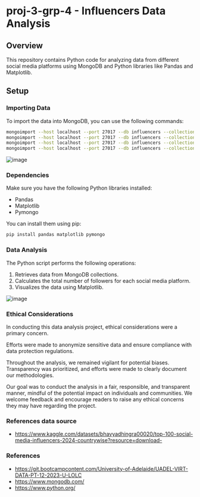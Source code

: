 # proj-3-grp-4 - Influencers Data Analysis


## Overview

This repository contains Python code for analyzing data from different social media platforms using MongoDB and Python libraries like Pandas and Matplotlib.

## Setup

### Importing Data

To import the data into MongoDB, you can use the following commands:

```bash
mongoimport --host localhost --port 27017 --db influencers --collection Instagram --type csv --headerline
mongoimport --host localhost --port 27017 --db influencers --collection Threads --type csv --headerline
mongoimport --host localhost --port 27017 --db influencers --collection You_Tube --type csv --headerline
mongoimport --host localhost --port 27017 --db influencers --collection Tik_Tok --type csv --headerline
```

![image](https://github.com/htojyy/proj-3-grp-4/assets/150103905/f8f7e1a3-8668-4def-a882-3b7bbd5258bf)


### Dependencies

Make sure you have the following Python libraries installed:

 - Pandas
 - Matplotlib
 - Pymongo

You can install them using pip:

```bash
pip install pandas matplotlib pymongo
```

### Data Analysis

The Python script performs the following operations:

1. Retrieves data from MongoDB collections.
2. Calculates the total number of followers for each social media platform.
3. Visualizes the data using Matplotlib.

![image](https://github.com/htojyy/proj-3-grp-4/assets/150103905/f76afa7a-4d7d-47d6-b1f3-8fab0271cf4e)

### Ethical Considerations

In conducting this data analysis project, ethical considerations were a primary concern. 

Efforts were made to anonymize sensitive data and ensure compliance with data protection regulations. 

Throughout the analysis, we remained vigilant for potential biases. Transparency was prioritized, and efforts were made to clearly document our methodologies.

Our goal was to conduct the analysis in a fair, responsible, and transparent manner, mindful of the potential impact on individuals and communities. We welcome feedback and encourage readers to raise any ethical concerns they may have regarding the project.

### References data source

- https://www.kaggle.com/datasets/bhavyadhingra00020/top-100-social-media-influencers-2024-countrywise?resource=download-
  
### References

- https://git.bootcampcontent.com/University-of-Adelaide/UADEL-VIRT-DATA-PT-12-2023-U-LOLC
- https://www.mongodb.com/
- https://www.python.org/
  

